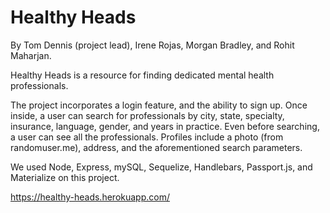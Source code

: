 # Healthy Heads
By Tom Dennis (project lead), Irene Rojas, Morgan Bradley, and Rohit Maharjan.

Healthy Heads is a resource for finding dedicated mental health professionals. 

The project incorporates a login feature, and the ability to sign up. Once inside, a user can search for professionals by city, state, specialty, insurance, language, gender, and years in practice. Even before searching, a user can see all the professionals. Profiles include a photo (from randomuser.me), address, and the aforementioned search parameters.

We used Node, Express, mySQL, Sequelize, Handlebars, Passport.js, and Materialize on this project.

https://healthy-heads.herokuapp.com/
